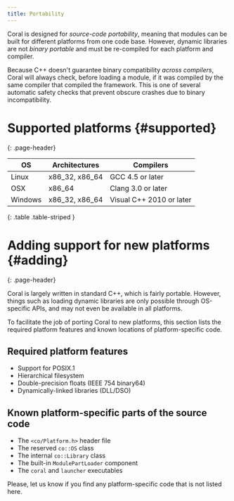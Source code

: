 ```yaml
---
title: Portability
---
```


Coral is designed for _source-code portability_, meaning that modules can be built for different platforms from one code base. However, dynamic libraries are not _binary portable_ and must be re-compiled for each platform and compiler.

Because C++ doesn't guarantee binary compatibility _across compilers_, Coral will always check, before loading a module, if it was compiled by the same compiler that compiled the framework. This is one of several automatic safety checks that prevent obscure crashes due to binary incompatibility.

# Supported platforms {#supported}
{: .page-header}

|    OS   | Architectures  |        Compilers         |
|---------|----------------|--------------------------|
| Linux   | x86_32, x86_64 | GCC 4.5 or later         |
| OSX     | x86_64         | Clang 3.0 or later       |
| Windows | x86_32, x86_64 | Visual C++ 2010 or later |
{: .table .table-striped }

# Adding support for new platforms {#adding}
{: .page-header}

Coral is largely written in standard C++, which is fairly portable. However, things such as loading dynamic libraries are only possible through OS-specific APIs, and may not even be available in all platforms.

To facilitate the job of porting Coral to new platforms, this section lists the required platform features and known locations of platform-specific code.

## Required platform features

- Support for POSIX.1
- Hierarchical filesystem
- Double-precision floats (IEEE 754 binary64)
- Dynamically-linked libraries (DLL/DSO)

## Known platform-specific parts of the source code

- The `<co/Platform.h>` header file
- The reserved `co::OS` class
- The internal `co::Library` class
- The built-in `ModulePartLoader` component
- The `coral` and `launcher` executables

Please, let us know if you find any platform-specific code that is not listed here.
